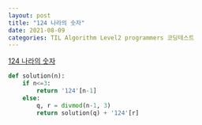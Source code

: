 ```yaml
---
layout: post
title: "124 나라의 숫자"
date: 2021-08-09
categories: TIL Algorithm Level2 programmers 코딩테스트
---
```


[124 나라의 숫자](https://programmers.co.kr/learn/courses/30/lessons/12899)

```python
def solution(n):
    if n<=3:
        return '124'[n-1]
    else:
        q, r = divmod(n-1, 3)
        return solution(q) + '124'[r]
```
